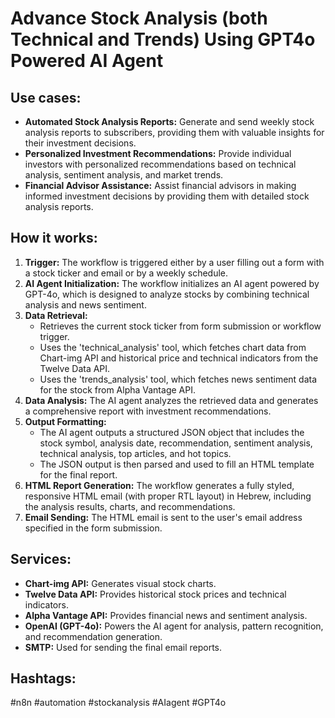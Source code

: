 # Advance Stock Analysis (both Technical and Trends) Using GPT4o Powered AI Agent

## Use cases:

- **Automated Stock Analysis Reports:** Generate and send weekly stock analysis reports to subscribers, providing them with valuable insights for their investment decisions.
- **Personalized Investment Recommendations:** Provide individual investors with personalized recommendations based on technical analysis, sentiment analysis, and market trends.
- **Financial Advisor Assistance:** Assist financial advisors in making informed investment decisions by providing them with detailed stock analysis reports.

## How it works:

1.  **Trigger:** The workflow is triggered either by a user filling out a form with a stock ticker and email or by a weekly schedule.
2.  **AI Agent Initialization:** The workflow initializes an AI agent powered by GPT-4o, which is designed to analyze stocks by combining technical analysis and news sentiment.
3.  **Data Retrieval:**
    -   Retrieves the current stock ticker from form submission or workflow trigger.
    -   Uses the 'technical_analysis' tool, which fetches chart data from Chart-img API and historical price and technical indicators from the Twelve Data API.
    -   Uses the 'trends_analysis' tool, which fetches news sentiment data for the stock from Alpha Vantage API.
4.  **Data Analysis:** The AI agent analyzes the retrieved data and generates a comprehensive report with investment recommendations.
5.  **Output Formatting:**
    -   The AI agent outputs a structured JSON object that includes the stock symbol, analysis date, recommendation, sentiment analysis, technical analysis, top articles, and hot topics.
    -   The JSON output is then parsed and used to fill an HTML template for the final report.
6.  **HTML Report Generation:** The workflow generates a fully styled, responsive HTML email (with proper RTL layout) in Hebrew, including the analysis results, charts, and recommendations.
7.  **Email Sending:** The HTML email is sent to the user's email address specified in the form submission.

## Services:

-   **Chart-img API:** Generates visual stock charts.
-   **Twelve Data API:** Provides historical stock prices and technical indicators.
-   **Alpha Vantage API:** Provides financial news and sentiment analysis.
-   **OpenAI (GPT-4o):** Powers the AI agent for analysis, pattern recognition, and recommendation generation.
-   **SMTP:** Used for sending the final email reports.

## Hashtags:

#n8n #automation #stockanalysis #AIagent #GPT4o
